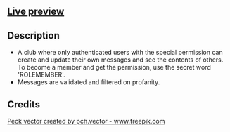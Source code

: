 ## [Live preview](https://gentle-cove-44568.herokuapp.com/)

## Description
- A club where only authenticated users with the special permission can create and update their own messages and see the contents of others. To become a member and get the permission, use the secret word 'ROLEMEMBER'.
- Messages are validated and filtered on profanity.

## Credits

<a href='https://www.freepik.com/vectors/peck'>Peck vector created by pch.vector - www.freepik.com</a>
